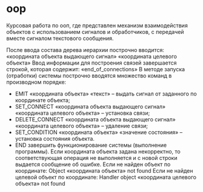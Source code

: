# oop
Курсовая работа по ооп, где представлен механизм взаимодействия объектов с использованием сигналов и обработчиков, с передачей вместе сигналом текстового сообщения.

После ввода состава дерева иерархии построчно вводится:
«координата объекта выдающего сигнал» «координата целевого объекта»
Ввод информации для построения связей завершается строкой, которая содержит:
«end_of_connections»
В методе запуска (отработки) системы построчно вводятся множество команд в производном порядке:
- EMIT «координата объекта» «текст» – выдать сигнал от заданного по координате объекта;
- SET_CONNECT «координата объекта выдающего сигнал» «координата целевого объекта» – установка связи;
- DELETE_CONNECT «координата объекта выдающего сигнал» «координата целевого объекта» – удаление связи;
- SET_CONDITION «координата объекта» «значение состояния» – установка состояния объекта.
- END  завершить функционирование системы (выполнение программы).
Если координата объекта задана некорректно, то соответствующая операция не выполняется и с новой строки выдается сообщение об ошибке.
Если не найден объект по координате:
Object «координата объекта» not found
Если не найден целевой объект по координате:
Handler object «координата целевого объекта» not found
